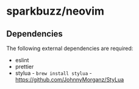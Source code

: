 # sparkbuzz/neovim

## Dependencies
The following external dependencies are required:

- eslint
- prettier
- stylua - `brew install stylua` - https://github.com/JohnnyMorganz/StyLua

